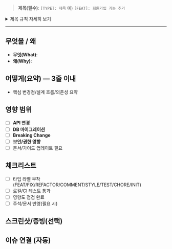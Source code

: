 > **제목(필수)**: `[TYPE]: 제목`  예) `[FEAT]: 회원가입 기능 추가`
<details>
<summary>제목 규칙 자세히 보기</summary>

- 형식: `[TYPE]: 제목`
- 제한: **50자 이내**, 첫 글자 대문자, **명령문**
- TYPE: `FEAT` `FIX` `REFACTOR` `COMMENT` `STYLE` `TEST` `CHORE` `INIT`
</details>

---

## 무엇을 / 왜
- **무엇(What)**:
- **왜(Why)**:

## 어떻게(요약) — 3줄 이내
- 핵심 변경점/설계 흐름/의존성 요약

## 영향 범위
- [ ] **API 변경**
- [ ] **DB 마이그레이션**
- [ ] **Breaking Change**
- [ ] **보안/권한 영향**
- [ ] 문서/가이드 업데이트 필요

## 체크리스트
- [ ] 타입 라벨 부착 (FEAT/FIX/REFACTOR/COMMENT/STYLE/TEST/CHORE/INIT)
- [ ] 로컬/CI 테스트 통과
- [ ] 영향도 점검 완료
- [ ] 주석/문서 반영(필요 시)

## 스크린샷/증빙(선택)
<!-- 이미지/로그 첨부 -->

## 이슈 연결 (자동)
<!-- 아래 라인은 액션이 자동으로 채웁니다. 직접 쓰지 마세요.
예: Cl0ses #123  (자동 주입)
-->
